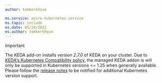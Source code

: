 ```yaml
---
author: tomkerkhove

ms.service: azure-kubernetes-service
ms.topic: include
ms.date: 05/24/2022
ms.author: tomkerkhove
---
```


> [!IMPORTANT]
> The KEDA add-on installs version *2.7.0* of KEDA on your cluster. Due to [KEDA's Kubernetes Compatibility policy](https://keda.sh/docs/latest/operate/cluster/#kubernetes-compatibility), the managed KEDA addon is will only be supported in Kubernetes versions <= 1.25 when generally available. Please follow the [release notes](https://github.com/Azure/AKS/releases) to be notified for additional Kubernetes version support.